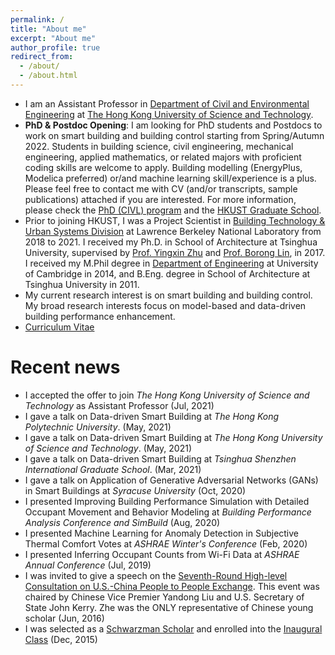 ```yaml
---
permalink: /
title: "About me"
excerpt: "About me"
author_profile: true
redirect_from: 
  - /about/
  - /about.html
---
```


- I am an Assistant Professor in [Department of Civil and Environmental Engineering](https://www.ce.ust.hk/) at [The Hong Kong University of Science and Technology](https://hkust.edu.hk/home).
- **PhD & Postdoc Opening**: I am looking for PhD students and Postdocs to work on smart building and building control starting from Spring/Autumn 2022. Students in building science, civil engineering, mechanical engineering, applied mathematics, or related majors with proficient  coding skills are welcome to apply. Building modelling (EnergyPlus, Modelica preferred) or/and machine learning skill/experience is a plus. Please feel free to contact me with CV (and/or transcripts, sample publications) attached if you are interested. For more information, please check the [PhD (CIVL) program](https://prog-crs.ust.hk/pgprog/2020-21/mphil-phd-civl%20) and the [HKUST Graduate School](https://pg.ust.hk/prospective-students/home).
- Prior to joining HKUST, I was a Project Scientist in [Building Technology & Urban Systems Division](https://buildings.lbl.gov/) at Lawrence Berkeley National Laboratory from 2018 to 2021. I received my Ph.D. in School of Architecture at Tsinghua University, supervised by [Prof. Yingxin Zhu](http://www.arch.tsinghua.edu.cn/info/Building%20Science%20and%20Technology/1825) and [Prof. Borong Lin](http://www.arch.tsinghua.edu.cn/info/Building%20Science%20and%20Technology/1804), in 2017. I received my M.Phil degree in [Department of Engineering](http://www.eng.cam.ac.uk/) at University of Cambridge in 2014, and B.Eng. degree in School of Architecture at Tsinghua University in 2011.
- My current research interest is on smart building and building control. My broad research interests focus on model-based and data-driven building performance enhancement.
- [Curriculum Vitae](http://walterzwang.github.io/files/CV.pdf)


Recent news
======
- I accepted the offer to join *The Hong Kong University of Science and Technology* as Assistant Professor (Jul, 2021)
- I gave a talk on Data-driven Smart Building at *The Hong Kong Polytechnic University*. (May, 2021)
- I gave a talk on Data-driven Smart Building at *The Hong Kong University of Science and Technology*. (May, 2021)
- I gave a talk on Data-driven Smart Building at *Tsinghua Shenzhen International Graduate School*. (Mar, 2021)
- I gave a talk on Application of Generative Adversarial Networks (GANs) in Smart Buildings at *Syracuse University* (Oct, 2020)
- I presented Improving Building Performance Simulation with Detailed Occupant Movement and Behavior Modeling at *Building Performance Analysis Conference and SimBuild* (Aug, 2020)
- I presented Machine Learning for Anomaly Detection in Subjective Thermal Comfort Votes at *ASHRAE Winter's Conference* (Feb, 2020)
- I presented Inferring Occupant Counts from Wi-Fi Data at *ASHRAE Annual Conference* (Jul, 2019)
- I was invited to give a speech on the [Seventh-Round High-level Consultation on U.S.-China People to People Exchange](https://www.tsinghua.edu.cn/info/1756/71634.htm). This event was chaired by Chinese Vice Premier Yandong Liu and U.S. Secretary of State John Kerry. Zhe was the ONLY representative of Chinese young scholar (Jun, 2016)
- I was selected as a [Schwarzman Scholar](http://en.sc.tsinghua.edu.cn/) and enrolled into the [Inaugural Class](https://www.nytimes.com/2016/01/11/business/dealbook/schwarzman-scholars-announces-inaugural-class-to-study-in-china.html) (Dec, 2015)